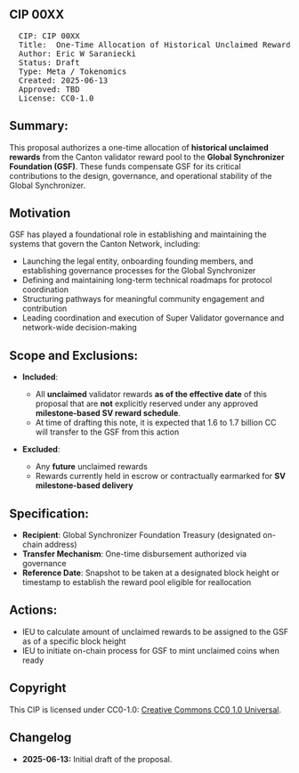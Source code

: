 ## CIP 00XX

<pre>
  CIP: CIP 00XX
  Title:  One-Time Allocation of Historical Unclaimed Rewards to GSF
  Author: Eric W Saraniecki 
  Status: Draft 
  Type: Meta / Tokenomics 
  Created: 2025-06-13
  Approved: TBD
  License: CC0-1.0
</pre>

## Summary:
This proposal authorizes a one-time allocation of **historical unclaimed rewards** from the Canton validator reward pool to the **Global Synchronizer Foundation (GSF)**. These funds compensate GSF for its critical contributions to the design, governance, and operational stability of the Global Synchronizer.

## Motivation
GSF has played a foundational role in establishing and maintaining the systems that govern the Canton Network, including:

* Launching the legal entity, onboarding founding members, and establishing governance processes for the Global Synchronizer 
* Defining and maintaining long-term technical roadmaps for protocol coordination 
* Structuring pathways for meaningful community engagement and contribution 
* Leading coordination and execution of Super Validator governance and network-wide decision-making


## Scope and Exclusions:
* **Included**: 

    * All **unclaimed** validator rewards **as of the effective date** of this proposal that are **not** explicitly reserved under any approved **milestone-based SV reward schedule**.
    * At time of drafting this note, it is expected that 1.6 to 1.7 billion CC will transfer to the GSF from this action 

* **Excluded**: 

    * Any **future** unclaimed rewards 
    * Rewards currently held in escrow or contractually earmarked for **SV milestone-based delivery**


## Specification: 
* **Recipient**: Global Synchronizer Foundation Treasury (designated on-chain address) 
* **Transfer Mechanism**: One-time disbursement authorized via governance 
* **Reference Date**: Snapshot to be taken at a designated block height or timestamp to establish the reward pool eligible for reallocation

## Actions: 
* IEU to calculate amount of unclaimed rewards to be assigned to the GSF as of a specific block height
* IEU to initiate on-chain process for GSF to mint unclaimed coins when ready

## Copyright

This CIP is licensed under CC0-1.0: [Creative Commons CC0 1.0 Universal](https://creativecommons.org/publicdomain/zero/1.0/).

## Changelog

* **2025-06-13:** Initial draft of the proposal.
